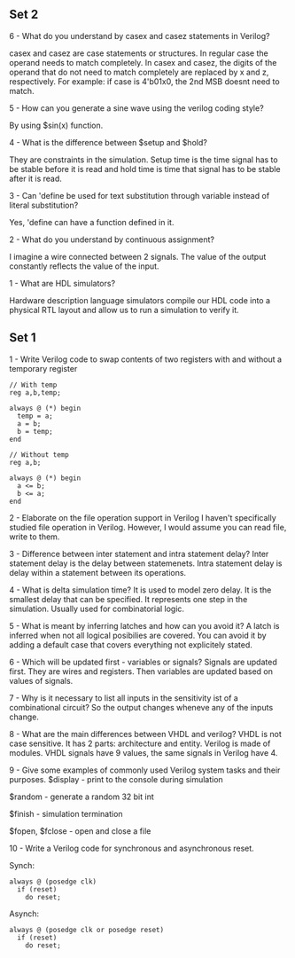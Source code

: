 ## Set 2
6 - What do you understand by casex and casez statements in Verilog?

casex and casez are case statements or structures. In regular case the operand needs to match completely. In casex and casez, the digits of the operand that do not need to match completely are replaced by x and z, respectively. For example: if case is 4'b01x0, the 2nd MSB doesnt need to match.

5 - How can you generate a sine wave using the verilog coding style?

By using $sin(x) function.

4 - What is the difference between $setup and $hold?

They are constraints in the simulation. Setup time is the time signal has to be stable before it is read and hold time is time that signal has to be stable after it is read.

3 - Can 'define be used for text substitution through variable instead of literal substitution?

Yes, 'define can have a function defined in it.

2 - What do you understand by continuous assignment?

I imagine a wire connected between 2 signals. The value of the output constantly reflects the value of the input.

1 - What are HDL simulators?

Hardware description language simulators compile our HDL code into a physical RTL layout and allow us to run a simulation to verify it.

## Set 1
1 - Write Verilog code to swap contents of two registers with and without a temporary register

```
// With temp
reg a,b,temp;

always @ (*) begin
  temp = a;
  a = b;
  b = temp;
end

// Without temp
reg a,b;

always @ (*) begin
  a <= b;
  b <= a;
end
```

2 - Elaborate on the file operation support in Verilog
I haven't specifically studied file operation in Verilog. However, I would assume you can read file, write to them.

3 - Difference between inter statement and intra statement delay?
Inter statement delay is the delay between statemenets. Intra statement delay is delay within a statement between its operations.

4 - What is delta simulation time?
It is used to model zero delay. It is the smallest delay that can be specified. It represents one step in the simulation. Usually used for combinatorial logic.

5 - What is meant by inferring latches and how can you avoid it?
A latch is inferred when not all logical posibilies are covered. You can avoid it by adding a default case that covers everything not explicitely stated.

6 - Which will be updated first - variables or signals?
Signals are updated first. They are wires and registers. Then variables are updated based on values of signals.

7 - Why is it necessary to list all inputs in the sensitivity ist of a combinational circuit?
So the output changes wheneve any of the inputs change.

8 - What are the main differences between VHDL and verilog?
VHDL is not case sensitive. It has 2 parts: architecture and entity. Verilog is made of modules. VHDL signals have 9 values, the same signals in Verilog have 4.

9 - Give some examples of commonly used Verilog system tasks and their purposes.
$display - print to the console during simulation

$random - generate a random 32 bit int

$finish - simulation termination

$fopen, $fclose - open and close a file

10 - Write a Verilog code for synchronous and asynchronous reset.

Synch:
```
always @ (posedge clk)
  if (reset)
    do reset;
```

Asynch:
```
always @ (posedge clk or posedge reset)
  if (reset)
    do reset;
```
